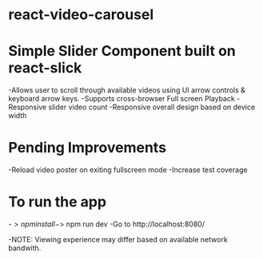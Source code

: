 # react-video-carousel

Simple Slider Component built on react-slick
=============================================

-Allows user to scroll through available videos using UI arrow controls & keyboard arrow keys.
-Supports cross-browser Full screen Playback
-Responsive slider video count 
-Responsive overall design based on device width

Pending Improvements
=============================================

-Reload video poster on exiting fullscreen mode
-Increase test coverage

To run the app
==============================================
-$> npm install
-$> npm run dev
-Go to http://localhost:8080/

-NOTE: Viewing experience may differ based on available network bandwith.
